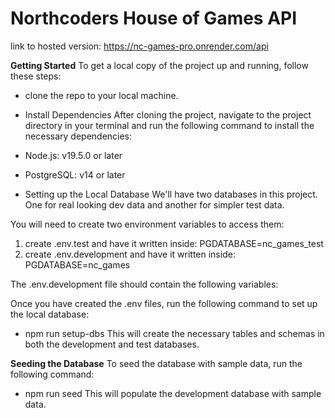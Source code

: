# Northcoders House of Games API

link to hosted version: https://nc-games-pro.onrender.com/api

**Getting Started**
To get a local copy of the project up and running, follow these steps:

- clone the repo to your local machine.

- Install Dependencies
  After cloning the project, navigate to the project directory in your terminal and run the following command to install the necessary dependencies:

- Node.js: v19.5.0 or later
- PostgreSQL: v14 or later

- Setting up the Local Database
  We'll have two databases in this project. One for real looking dev data and another for simpler test data.

You will need to create two environment variables to access them:

1. create .env.test and have it written inside: PGDATABASE=nc_games_test
2. create .env.development and have it written inside: PGDATABASE=nc_games

The .env.development file should contain the following variables:

Once you have created the .env files, run the following command to set up the local database:

- npm run setup-dbs
  This will create the necessary tables and schemas in both the development and test databases.

**Seeding the Database**
To seed the database with sample data, run the following command:

- npm run seed
  This will populate the development database with sample data.
